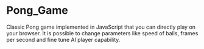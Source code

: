 # Pong_Game
Classic Pong game implemented in JavaScript that you can directly play on your browser.
It is possible to change parameters like speed of balls, frames per second and fine tune AI player capability.
